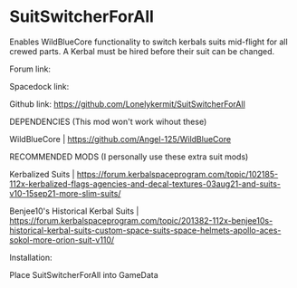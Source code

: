 # SuitSwitcherForAll

Enables WildBlueCore functionality to switch kerbals suits mid-flight for all crewed parts. A Kerbal must be hired before their suit can be changed.


Forum link: 

Spacedock link:

Github link: https://github.com/Lonelykermit/SuitSwitcherForAll 



DEPENDENCIES (This mod won't work wihout these) 

  WildBlueCore | https://github.com/Angel-125/WildBlueCore 
  
  

RECOMMENDED MODS (I personally use these extra suit mods) 

  Kerbalized Suits | https://forum.kerbalspaceprogram.com/topic/102185-112x-kerbalized-flags-agencies-and-decal-textures-03aug21-and-suits-v10-15sep21-more-slim-suits/ 
  
  Benjee10's Historical Kerbal Suits | https://forum.kerbalspaceprogram.com/topic/201382-112x-benjee10s-historical-kerbal-suits-custom-space-suits-space-helmets-apollo-aces-sokol-more-orion-suit-v110/ 
  
  

Installation: 

  Place SuitSwitcherForAll into GameData  
